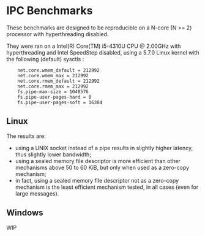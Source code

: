 # IPC Benchmarks

These benchmarks are designed to be reproducible on a N-core (N >= 2) processor with hyperthreading disabled.

They were ran on a Intel(R) Core(TM) i5-4310U CPU @ 2.00GHz with hyperthreading and Intel SpeedStep disabled, using a 5.7.0 Linux kernel with the following (default) sysctls :

```
	net.core.wmem_default = 212992
	net.core.wmem_max = 212992
	net.core.rmem_default = 212992
	net.core.rmem_max = 212992
	fs.pipe-max-size = 1048576
	fs.pipe-user-pages-hard = 0
	fs.pipe-user-pages-soft = 16384
```

## Linux

The results are:
- using a UNIX socket instead of a pipe results in slightly higher latency, thus slightly lower bandwidth;
- using a sealed memory file descriptor is more efficient than other mechanisms above 50 to 60 KiB, but only when used as a zero-copy mechanism;
- in fact, using a sealed memory file descriptor not as a zero-copy mechanism is the least efficient mechanism tested, in all cases (even for large messages).

## Windows

WIP

